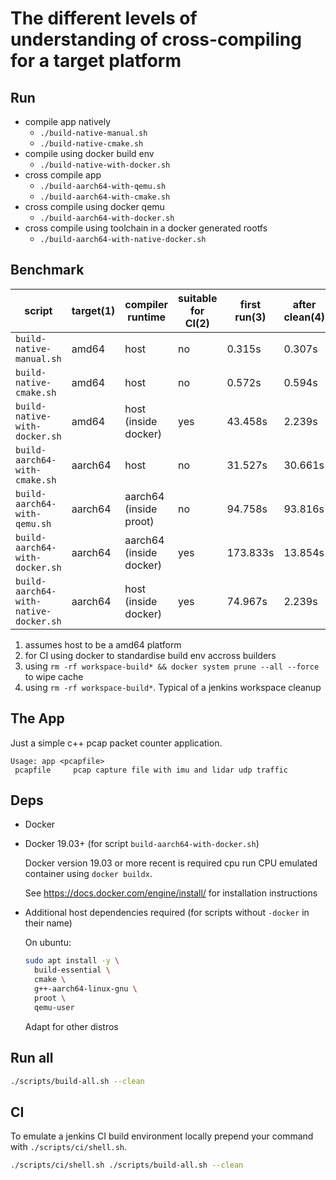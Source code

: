 # The different levels of understanding of cross-compiling for a target platform

## Run

- compile app natively
  - `./build-native-manual.sh`
  - `./build-native-cmake.sh`
- compile using docker build env
  - `./build-native-with-docker.sh`
- cross compile app
  - `./build-aarch64-with-qemu.sh`
  - `./build-aarch64-with-cmake.sh`
- cross compile using docker qemu
  - `./build-aarch64-with-docker.sh`
- cross compile using toolchain in a docker generated rootfs
  - `./build-aarch64-with-native-docker.sh`

## Benchmark

script|target(1)|compiler runtime|suitable for CI(2)|first run(3)|after clean(4)|rebuild
-|-|-|-|-|-|-
`build-native-manual.sh`|amd64|host|no|0.315s|0.307s|0.302s
`build-native-cmake.sh`|amd64|host|no|0.572s|0.594s|0.033s
`build-native-with-docker.sh`|amd64|host (inside docker)|yes|43.458s|2.239s|1.464s
`build-aarch64-with-cmake.sh`|aarch64|host|no|31.527s|30.661s|0.040s
`build-aarch64-with-qemu.sh`|aarch64|aarch64 (inside proot)|no|94.758s|93.816s|2.990s
`build-aarch64-with-docker.sh`|aarch64|aarch64 (inside docker)|yes|173.833s|13.854s|5.226s
`build-aarch64-with-native-docker.sh`|aarch64|host (inside docker)|yes|74.967s|2.239s|1.965s

1. assumes host to be a amd64 platform
1. for CI using docker to standardise build env accross builders
1. using `rm -rf workspace-build* && docker system prune --all --force` to wipe cache
1. using `rm -rf workspace-build*`. Typical of a jenkins workspace cleanup

## The App

Just a simple c++ pcap packet counter application.

```
Usage: app <pcapfile>
 pcapfile     pcap capture file with imu and lidar udp traffic
```

## Deps

* Docker

* Docker 19.03+ (for script `build-aarch64-with-docker.sh`)

  Docker version 19.03 or more recent is required cpu run CPU emulated container using `docker buildx`.

  See https://docs.docker.com/engine/install/ for installation instructions

* Additional host dependencies required (for scripts without `-docker` in their name)

  On ubuntu:
  ```sh
  sudo apt install -y \
    build-essential \
    cmake \
    g++-aarch64-linux-gnu \
    proot \
    qemu-user
  ```
  Adapt for other distros

## Run all

```sh
./scripts/build-all.sh --clean
```

## CI

To emulate a jenkins CI build environment locally prepend your command with `./scripts/ci/shell.sh`.

```sh
./scripts/ci/shell.sh ./scripts/build-all.sh --clean
```
